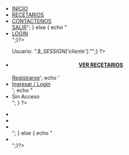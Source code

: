 <!---# Hello-World-->
<!---My first repository-->
<?php
include "config.php";
session_start(); //sempre session_start antes de usar sessions
?>
<!---inicio del programa-->
<!DOCTYPE html PUBLIC "-//W3C//DTD XHTML 1.0 Transitional//EN" "http://www.w3.org/TR/xhtml1/DTD/xhtml1-transitional.dtd">
<html xmlns="http://www.w3.org/1999/xhtml">
<head>
<!---LLama los estilos AJAX, CSS (JQM)-->
<meta name="viewport" content="width=device-width, initial-scale=1"> 
<link rel="stylesheet" href="jqm/jquery.mobile-1.4.5.min.css" />
<script src="jqm/jquery-1.11.2.min.js"></script>
<script src="jqm/jquery.mobile-1.4.5.min.js"></script>
<link rel="stylesheet" href="receta.css" />
<meta http-equiv="Content-Type" content="text/html; charset=iso-8859-1"/>
<title>Recetario Virtual</title>
</head>
<body>
<div data-role="page"> <!---CONTENEDOR DE LA PAGINA-->
	<div id="logorecetario">
	</div> 
	<div data-role="header" data-position="fixed" data-id="cabeza"> <!---Cabecera-->
	<div data-role="navbar"> <!---MENU-->
	<ul>
	<li><a href="index.php" data-icon="home">INICIO</a></li>
	<li><a href="recetario.php" data-icon="grid">RECETARIOS</a></li>
	<li><a href="sobre.php" data-icon="search">CONTACTENOS</a></li>
	<?php if(isset($_SESSION['cliente'])){	echo "<li><a href='logout.php' target='_self' data-icon='arrow-r'>SALIR</a></li>";
	}
	else { echo "<li><a href='login.php' target='_self' data-icon='arrow-l'>LOGIN</a></li>";}?>
	</li>
	</ul>
	</div> <!---Fin Menu-->
	</div> <!---Fin Cabecera-->
	<div data-role="content"> <!---Contenido-->
	<ul data-role="listview" data-inset="true" >
	<?php if(isset($_SESSION['cliente'])){
	echo "<li>Usuario: <i>".$_SESSION['cliente']."</i></li>";}
	?>
	<li><a href='recetario.php'><center> <h4>VER RECETARIOS</h4></center></a></li>
	<?php 
	if(isset($_SESSION['cliente'])){
		}
	else {
		echo '<li><a href="registro.php">Registrarse</a></li>';
		echo '<li><a href="login.php">Ingresar / Login</a></li>';
		echo "<li>Sin Acceso</li>";
	}
	?>
	</ul>
	</div> <!---Fin Contenido-->
	<div data-role="footer" data-position="fixed" data-id="pie"><!-- pie -->
		<div data-role="navbar"> 
		<ul>
			<li><a href="index.php" data-icon="home"></a></li>
			<li><a href="recetario.php" data-icon="grid"></a></li>
			<li><a href="sobre.php" data-icon="search"></a></li>
			<?php if(isset($_SESSION['cliente'])){	echo "<li><a href='logout.php' target='_self' data-icon='arrow-r'></a></li>";
				}
				else { echo "<li><a href='login.php' target='_self' data-icon='arrow-l'></a></li>";}?>
			</ul>
		</div> 	<!-- Bar -->
	</div>	<!-- fin pie -->
</div> <!---fin pagina-->
</body>
</html>
